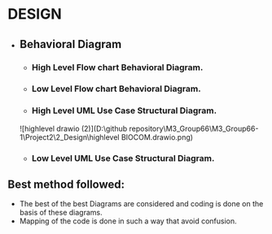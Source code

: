 # DESIGN
* ##  Behavioral Diagram
    * ###  High Level Flow chart Behavioral Diagram.
    * ### Low Level Flow chart Behavioral Diagram.
    * ### High Level UML Use Case Structural Diagram.
    ![highlevel drawio (2)](D:\github repository\M3_Group66\M3_Group66-1\Project2\2_Design\highlevel BIOCOM.drawio.png)

    * ### Low Level UML Use Case Structural Diagram.
## Best method followed:
   * The best of the best Diagrams are considered and coding is done on the basis of these diagrams.
   * Mapping of the code is done in such a way that avoid confusion.
